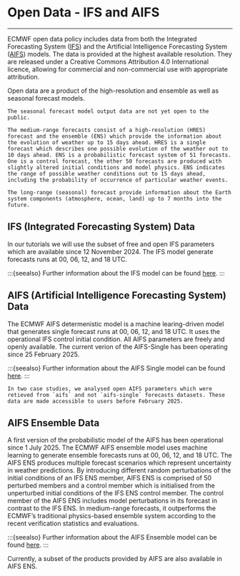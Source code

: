 # Open Data - IFS and AIFS
---

ECMWF open data policy includes data from both the Integrated Forecasting System ([IFS](https://www.ecmwf.int/en/forecasts/datasets/open-data)) and the Artificial Intelligence Forecasting System ([AIFS](https://www.ecmwf.int/en/forecasts/datasets/set-ix)) models. The data is provided at the highest available resolution. They are released under a Creative Commons Attribution 4.0 International licence, allowing for commercial and non-commercial use with appropriate attribution. <br>

Open data are a product of the high-resolution and ensemble as well as seasonal forecast models.

```{attention}
The seasonal forecast model output data are not yet open to the public.
```

```{dropdown} Medium-range and long-range forecast models 
The medium-range forecasts consist of a high-resolution (HRES) forecast and the ensemble (ENS) which provide the information about the evolution of weather up to 15 days ahead. HRES is a single forecast which describes one possible evolution of the weather out to 10 days ahead. ENS is a probabilistic forecast system of 51 forecasts. One is a control forecast, the other 50 forecasts are produced with slightly altered initial conditions and model physics. ENS indicates the range of possible weather conditions out to 15 days ahead, including the probability of occurrence of particular weather events.

The long-range (seasonal) forecast provide information about the Earth system components (atmosphere, ocean, land) up to 7 months into the future.
```

## IFS (Integrated Forecasting System) Data

In our tutorials we will use the subset of free and open IFS parameters which are available since 12 November 2024. The IFS model generate forecasts runs at 00, 06, 12, and 18 UTC.

:::{seealso}
Further information about the IFS model can be found [here](https://confluence.ecmwf.int/display/FCST/Implementation+of+IFS+Cycle+49r1).
:::

## AIFS (Artificial Intelligence Forecasting System) Data

The ECMWF AIFS determenistic model is a machine learing-driven model that generates single forecast runs at 00, 06, 12, and 18 UTC. It uses the operational IFS control initial condition. All AIFS parameters are freely and openly available. The current verion of the AIFS-Single has been operating since 25 February 2025.

:::{seealso}
Further information about the AIFS Single model can be found [here](https://confluence.ecmwf.int/display/FCST/Implementation+of+AIFS+Single+v1).
:::

```{note}
In two case studies, we analysed open AIFS parameters which were retieved from `aifs` and not `aifs-single` forecasts datasets. These data are made accessible to users before February 2025. 
```

## AIFS Ensemble Data

A first version of the probabilistic model of the AIFS has been operational since 1 July 2025. The ECMWF AIFS ensemble model uses machine learning to generate ensemble forecasts runs at 00, 06, 12, and 18 UTC. The AIFS ENS produces multiple forecast scenarios which represent uncertainty in weather predictions. By introducing different random perturbations of the initial conditions of an IFS ENS member, AIFS ENS is comprised of 50 perturbed members and a control member which is initialised from the unperturbed initial conditions of the IFS ENS control member. The control member of the AIFS ENS includes model perturbations in its forecast in contrast to the IFS ENS. In medium-range forecasts, it outperforms the ECMWF’s traditional physics-based ensemble system according to the recent verification statistics and evaluations.

:::{seealso}
Further information about the AIFS Ensemble model can be found [here](https://confluence.ecmwf.int/display/FCST/Implementation+of+AIFS+ENS+v1).
:::

Currently, a subset of the products provided by AIFS are also available in AIFS ENS.